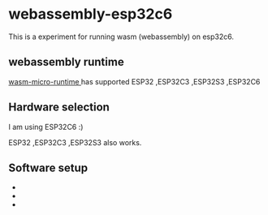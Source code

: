 # webassembly-esp32c6
This is a experiment for running wasm (webassembly) on esp32c6.

## webassembly runtime
[wasm-micro-runtime ](https://github.com/bytecodealliance/wasm-micro-runtime) has supported ESP32 ,ESP32C3 ,ESP32S3 ,ESP32C6

## Hardware selection
I am using ESP32C6 :)

ESP32 ,ESP32C3 ,ESP32S3 also works.

## Software setup
- 
- 
- 



